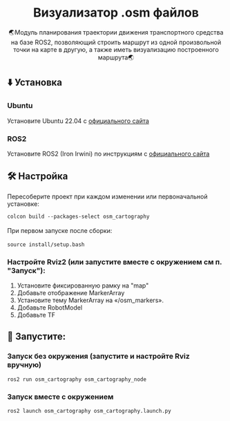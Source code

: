 <h1 align="center">Визуализатор .osm файлов</h1>
<p align="center">
🌏Модуль планирования траектории движения транспортного средства на базе ROS2, позволяющий строить маршрут из одной произвольной точки на карте в другую, а также иметь визуализацию построенного маршрута🌏
</p>

<h2>⬇️ Установка</h2>
<h3>Ubuntu</h3>
<p>Установите Ubuntu 22.04 c <a href="https://releases.ubuntu.com/jammy/">официального сайта</a></p>
<h3>ROS2</h3>
<p>Установите ROS2 (Iron Irwini) по инструкциям с <a href="https://docs.ros.org/en/iron/Releases/Release-Iron-Irwini.html#installation">официального сайта</a></p>

<h2>🛠 Настройка</h2>


Пересоберите проект при каждом изменении или первоначальной установке: <br>

``
colcon build --packages-select osm_cartography
``
<br>
<br>
При первом запуске после сборки:
<br>
<br>
``
source install/setup.bash
``
<br>

### Настройте Rviz2 (или запустите вместе с окружением см п. "Запуск"):

1. Установите фиксированную рамку на "map"
2. Добавьте отображение MarkerArray
3. Установите тему MarkerArray на «/osm_markers».
4. Добавьте RobotModel
5. Добавьте TF 

<h2>🎉 Запустите:</h2>

### Запуск без окружения (запустите и настройте Rviz вручную)
``
ros2 run osm_cartography osm_cartography_node
``
### Запуск вместе с окружением
``
ros2 launch osm_cartography osm_cartography.launch.py
``